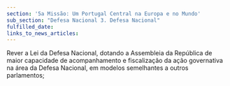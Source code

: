 ```yaml
---
section: '5a Missão: Um Portugal Central na Europa e no Mundo'
sub_section: "Defesa Nacional 3. Defesa Nacional"
fulfilled_date:
links_to_news_articles:
---
```


Rever a Lei da Defesa Nacional, dotando a Assembleia da República de maior capacidade de acompanhamento e fiscalização da ação governativa na área da Defesa Nacional, em modelos semelhantes a outros parlamentos;